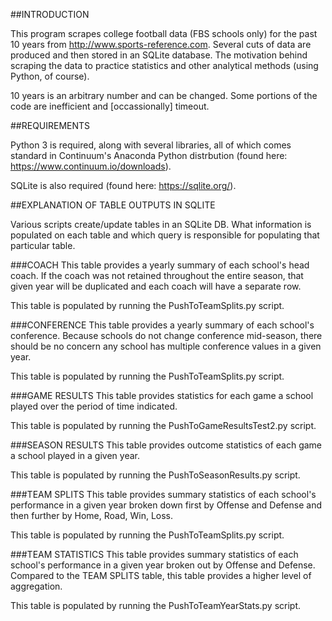 ##INTRODUCTION

This program scrapes college football data (FBS schools only) for the past 10 years from http://www.sports-reference.com. Several  cuts of data are produced and then stored in an SQLite database. The motivation behind scraping the data to practice statistics and other analytical methods (using Python, of course). 

10 years is an arbitrary number and can be changed. Some portions of the code are inefficient and [occassionally] timeout.


##REQUIREMENTS

Python 3 is required, along with several libraries, all of which comes standard in Continuum's Anaconda Python distrbution (found here: https://www.continuum.io/downloads).

SQLite is also required (found here: https://sqlite.org/). 


##EXPLANATION OF TABLE OUTPUTS IN SQLITE

Various scripts create/update tables in an SQLite DB. What information is populated on each table and which query is responsible for populating that particular table.

###COACH
This table provides a yearly summary of each school's head coach. If the coach was not retained throughout the entire season, that given year will be duplicated and each coach will have a separate row.

This table is populated by running the PushToTeamSplits.py script.

###CONFERENCE
This table provides a yearly summary of each school's conference. Because schools do not change conference mid-season, there should be no concern any school has multiple conference values in a given year. 

This table is populated by running the PushToTeamSplits.py script.

###GAME RESULTS
This table provides statistics for each game a school played over the period of time indicated.

This table is populated by running the PushToGameResultsTest2.py script.

###SEASON RESULTS
This table provides outcome statistics of each game a school played in a given year.

This table is populated by running the PushToSeasonResults.py script.

###TEAM SPLITS
This table provides summary statistics of each school's performance in a given year broken down first by Offense and Defense and then further by Home, Road, Win, Loss.

This table is populated by running the PushToTeamSplits.py script.

###TEAM STATISTICS
This table provides summary statistics of each school's performance in a given year broken out by Offense and Defense. Compared to the TEAM SPLITS table, this table provides a higher level of aggregation.

This table is populated by running the PushToTeamYearStats.py script.


